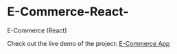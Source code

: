 # E-Commerce-React-
E-Commerce (React)

Check out the live demo of the project: [E-Commerce App](https://eticaretemre.netlify.app/)
